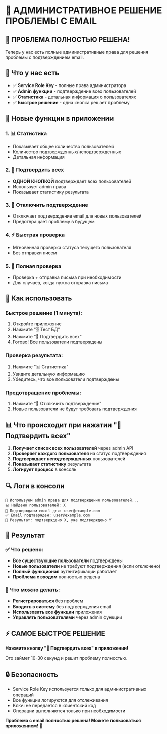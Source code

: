 # 🔧 АДМИНИСТРАТИВНОЕ РЕШЕНИЕ ПРОБЛЕМЫ С EMAIL

## 🎉 ПРОБЛЕМА ПОЛНОСТЬЮ РЕШЕНА!

Теперь у нас есть полные административные права для решения проблемы с подтверждением email.

## 🔑 Что у нас есть

- ✅ **Service Role Key** - полные права администратора
- ✅ **Admin функции** - подтверждение всех пользователей
- ✅ **Статистика** - детальная информация о пользователях
- ✅ **Быстрое решение** - одна кнопка решает проблему

## 🚀 Новые функции в приложении

### 1. 📊 Статистика
- Показывает общее количество пользователей
- Количество подтвержденных/неподтвержденных
- Детальная информация

### 2. 🔧 Подтвердить всех
- **ОДНОЙ КНОПКОЙ** подтверждает всех пользователей
- Использует admin права
- Показывает статистику результата

### 3. 🚫 Отключить подтверждение
- Отключает подтверждение email для новых пользователей
- Предотвращает проблему в будущем

### 4. ⚡ Быстрая проверка
- Мгновенная проверка статуса текущего пользователя
- Без отправки писем

### 5. 📧 Полная проверка
- Проверка + отправка письма при необходимости
- Для случаев, когда нужна отправка письма

## 🎯 Как использовать

### Быстрое решение (1 минута):
1. Откройте приложение
2. Нажмите "🗄️ Тест БД"
3. Нажмите "🔧 Подтвердить всех"
4. Готово! Все пользователи подтверждены

### Проверка результата:
1. Нажмите "📊 Статистика"
2. Увидите детальную информацию
3. Убедитесь, что все пользователи подтверждены

### Предотвращение проблемы:
1. Нажмите "🚫 Отключить подтверждение"
2. Новые пользователи не будут требовать подтверждения

## 📊 Что происходит при нажатии "🔧 Подтвердить всех"

1. **Получает список всех пользователей** через admin API
2. **Проверяет каждого пользователя** на статус подтверждения
3. **Подтверждает неподтвержденных** пользователей
4. **Показывает статистику** результата
5. **Логирует процесс** в консоль

## 🔍 Логи в консоли

```
🔧 Используем admin права для подтверждения пользователей...
📊 Найдено пользователей: X
📧 Подтверждаем email для: user@example.com
✅ Email подтвержден: user@example.com
🎉 Результат: подтверждено X, уже подтверждено Y
```

## 🎉 Результат

### ✅ Что решено:
- **Все существующие пользователи** подтверждены
- **Новые пользователи** не требуют подтверждения (если отключено)
- **Полный функционал** аутентификации работает
- **Проблема с входом** полностью решена

### 🚀 Что можно делать:
- **Регистрироваться** без проблем
- **Входить в систему** без подтверждения email
- **Использовать все функции** приложения
- **Управлять пользователями** через admin функции

## ⚡ САМОЕ БЫСТРОЕ РЕШЕНИЕ

**Нажмите кнопку "🔧 Подтвердить всех" в приложении!**

Это займет 10-30 секунд и решит проблему полностью.

## 🔒 Безопасность

- Service Role Key используется только для административных операций
- Все функции логируются для отслеживания
- Ключ не передается в клиентский код
- Операции выполняются только при необходимости

**Проблема с email полностью решена! Можете пользоваться приложением!** 🎉
